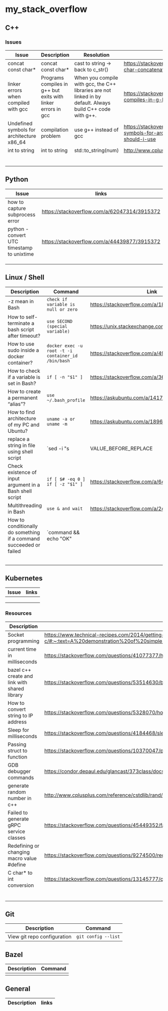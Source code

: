# my_stack_overflow

## C++
### Issues
| Issue | Description | Resolution | links |
| ----- | ----------- | ---------- | ----- |
|concat const char*|concat const char*|cast to string -> back to c_str()|https://stackoverflow.com/questions/1995053/const-char-concatenation|
|linker errors when compiled with gcc|Programs compiles in g++ but exits with linker errors in gcc|When you compile with gcc, the C++ libraries are not linked in by default. Always build C++ code with g++.|https://stackoverflow.com/questions/1221902/programs-compiles-in-g-but-exits-with-linker-errors-in-gcc|
|Undefined symbols for architecture x86_64| compilation problem | use g++ instead of gcc | https://stackoverflow.com/questions/8034568/undefined-symbols-for-architecture-x86-64-which-architecture-should-i-use |
| int to string | int to string  | std::to_string(num)  | http://www.cplusplus.com/reference/string/to_string/  |
|  |  |  |  |
|  |  |  |  |
|  |  |  |  |
|  |  |  |  |
|  |  |  |  |
|  |  |  |  |

## Python
| Issue | links |
| ----- | ----- |
| how to capture subprocess error | https://stackoverflow.com/a/62047314/3915372 |
| python - convert UTC timestamp to unixtime | https://stackoverflow.com/a/44439877/3915372 |
|  |  |
|  |  |
|  |  |

## Linux / Shell
| Description | Command |Link |
| ----- | ----- | ----- |
| -z mean in Bash |`check if variable is null or zero` |https://stackoverflow.com/a/18096739/3915372 |
|How to self-terminate a bash script after timeout?| `use SECOND (special variable)`|https://unix.stackexchange.com/a/130926/456264, |
|How to use sudo inside a docker container?|`docker exec -u root -t -i container_id /bin/bash`|https://stackoverflow.com/a/49529946/3915372 |
|How to check if a variable is set in Bash?|`if [ -n "$1" ]`|https://stackoverflow.com/a/3601734/3915372 |
|How to create a permanent “alias”?|`use ~/.bash_profile`|https://askubuntu.com/a/1417/981405|
|How to find architecture of my PC and Ubuntu?|`uname -a or uname -m`|https://askubuntu.com/a/189641/981405|
|replace a string in file using shell script|`sed -i "s|VALUE_BEFORE_REPLACE|${TO_BE_REPLCAED_VARIABLE_OR_VALUE}|gi" filename.txt`|https://stackoverflow.com/a/8487046/3915372|
|Check existence of input argument in a Bash shell script|`if [ $# -eq 0 ] if [ -z "$1" ]`|https://stackoverflow.com/a/6482403/3915372|
|Multithreading in Bash|`use & and wait`|https://stackoverflow.com/a/2425914/3915372|
|How to conditionally do something if a command succeeded or failed|`command && echo "OK" || echo "NOK" `| https://unix.stackexchange.com/a/90995/456264 |
||||
||||
||||
||||
||||


## Kubernetes
| Issue | links |
| ----- | ----- |
|  |  |
|  |  |
|  |  |

### Resources
| Description | links |
| ----- | ----- |
| Socket programming | https://www.technical-recipes.com/2014/getting-started-with-client-server-applications-in-c/#:~:text=A%20demonstration%20of%20simple%20Internet,number%20which%20defaulted%20to%201234. |
| current time in milliseconds | https://stackoverflow.com/questions/41077377/how-to-get-current-time-in-milliseconds |
| bazel c++ create and link with shared library | https://stackoverflow.com/questions/53514630/bazel-c-create-and-link-with-shared-library |
| How to convert string to IP address | https://stackoverflow.com/questions/5328070/how-to-convert-string-to-ip-address-and-vice-versa |
| Sleep for milliseconds | https://stackoverflow.com/questions/4184468/sleep-for-milliseconds |
| Passing struct to function | https://stackoverflow.com/questions/10370047/passing-struct-to-function |
| GDB debugger commands | https://condor.depaul.edu/glancast/373class/docs/gdb.html |
| generate random number in c++ | http://www.cplusplus.com/reference/cstdlib/rand/ |
| Failed to generate gRPC service classes | https://stackoverflow.com/questions/45449352/failed-to-generate-grpc-service-classes |
| Redefining or changing macro value #define | https://stackoverflow.com/questions/9274500/redefining-or-changing-macro-value |
| C char* to int conversion | https://stackoverflow.com/questions/13145777/c-char-to-int-conversionv |
|  |  |
|  |  |
|  |  |
|  |  |
|  |  |
|  |  |

## Git
| Description | Command |
| ----- | ----- |
| View git repo configuration | `git config --list` |

## Bazel
| Description | Command |
| ----- | ----- |
|  |  |


## General
| Description | links |
| ----- | ----- |

